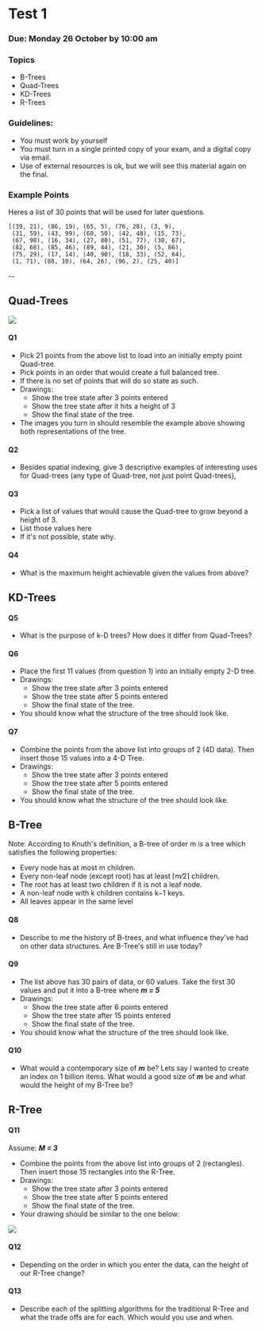 # Test 1 
### Due: Monday 26 October by 10:00 am

### Topics
- B-Trees
- Quad-Trees
- KD-Trees
- R-Trees

### Guidelines:

- You must work by yourself
- You must turn in a single printed copy of your exam, and a digital copy via email.
- Use of external resources is ok, but we will see this material again on the final.

### Example Points

Heres a list of 30 points that will be used for later questions. 

```
[(39, 21), (86, 19), (65, 5), (76, 28), (3, 9), 
 (31, 59), (43, 99), (60, 50), (42, 48), (15, 73), 
 (67, 98), (16, 34), (27, 80), (51, 77), (30, 67), 
 (82, 68), (85, 46), (89, 44), (21, 30), (5, 66), 
 (75, 29), (17, 14), (40, 90), (18, 33), (52, 64), 
 (1, 71), (88, 10), (64, 26), (96, 2), (25, 40)]
```

--

## Quad-Trees

![](https://s3.amazonaws.com/f.cl.ly/items/2r3V2g3R1L1M2p1E2025/quadex.png)

#### Q1 

- Pick 21 points from the above list to load into an initially empty point Quad-tree. 
- Pick points in an order that would create a full balanced tree. 
- If there is no set of points that will do so state as such.
- Drawings:
    - Show the tree state after 3 points entered
    - Show the tree state after it hits a height of 3
    - Show the final state of the tree.
- The images you turn in should resemble the example above showing both representations of the tree.


#### Q2

- Besides spatial indexing, give 3 descriptive examples of interesting uses for Quad-trees (any type of Quad-tree, not just point Quad-trees),

#### Q3

- Pick a list of values that would cause the Quad-tree to grow beyond a height of 3.
- List those values here
- If it's not possible, state why.

#### Q4

- What is the maximum height achievable given the values from above?


## KD-Trees


#### Q5 

- What is the purpose of k-D trees? How does it differ from Quad-Trees? 

#### Q6

- Place the first 11 values (from question 1) into an initially empty 2-D tree.
- Drawings:
    - Show the tree state after 3 points entered
    - Show the tree state after 5 points entered
    - Show the final state of the tree.
- You should know what the structure of the tree should look like.

#### Q7

- Combine the points from the above list into groups of 2 (4D data). Then insert those 15 values into a 4-D Tree.   
- Drawings:
    - Show the tree state after 3 points entered
    - Show the tree state after 5 points entered
    - Show the final state of the tree.
- You should know what the structure of the tree should look like.



## B-Tree



Note: According to Knuth's definition, a B-tree of order m is a tree which satisfies the following properties:
- Every node has at most m children.
- Every non-leaf node (except root) has at least ⌈m⁄2⌉ children.
- The root has at least two children if it is not a leaf node.
- A non-leaf node with k children contains k−1 keys.
- All leaves appear in the same level


#### Q8

- Describe to me the history of B-trees, and what influence they've had on other data structures. Are B-Tree's still in use today? 

#### Q9

- The list above has 30 pairs of data, or 60 values. Take the first 30 values and put it into a B-tree where ***m = 5***     
- Drawings:
    - Show the tree state after 6 points entered
    - Show the tree state after 15 points entered
    - Show the final state of the tree.
- You should know what the structure of the tree should look like.


#### Q10

- What would a contemporary size of ***m*** be? Lets say I wanted to create an index on 1 billion items. What would a good size of ***m*** be and what would the height of my B-Tree be?


## R-Tree

#### Q11

Assume: ***M = 3***

- Combine the points from the above list into groups of 2 (rectangles). Then insert those 15 rectangles into the R-Tree.   
- Drawings:
    - Show the tree state after 3 points entered
    - Show the tree state after 5 points entered
    - Show the final state of the tree.
- Your drawing should be similar to the one below:

![](https://docs.oracle.com/html/A88805_01/sdo_i11a.gif)

#### Q12

- Depending on the order in which you enter the data, can the height of our R-Tree change? 

#### Q13

- Describe each of the splitting algorithms for the traditional R-Tree and what the trade offs are for each. Which would you use and when.

